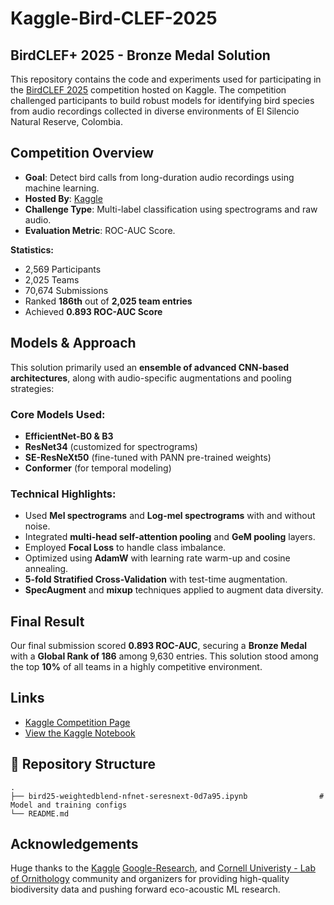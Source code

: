 # Kaggle-Bird-CLEF-2025

## BirdCLEF+ 2025 - Bronze Medal Solution

This repository contains the code and experiments used for participating in the [BirdCLEF 2025](https://www.kaggle.com/competitions/birdclef-2025) competition hosted on Kaggle. The competition challenged participants to build robust models for identifying bird species from audio recordings collected in diverse environments of El Silencio Natural Reserve, Colombia.

## Competition Overview

- **Goal**: Detect bird calls from long-duration audio recordings using machine learning.
- **Hosted By**: [Kaggle](https://www.kaggle.com/)
- **Challenge Type**: Multi-label classification using spectrograms and raw audio.
- **Evaluation Metric**: ROC-AUC Score.

**Statistics:**
- 2,569 Participants  
- 2,025 Teams  
- 70,674 Submissions  
- Ranked **186th** out of **2,025 team entries**  
- Achieved **0.893 ROC-AUC Score**  


## Models & Approach

This solution primarily used an **ensemble of advanced CNN-based architectures**, along with audio-specific augmentations and pooling strategies:

### Core Models Used:
- **EfficientNet-B0 & B3**
- **ResNet34** (customized for spectrograms)
- **SE-ResNeXt50** (fine-tuned with PANN pre-trained weights)
- **Conformer** (for temporal modeling)

### Technical Highlights:
- Used **Mel spectrograms** and **Log-mel spectrograms** with and without noise.
- Integrated **multi-head self-attention pooling** and **GeM pooling** layers.
- Employed **Focal Loss** to handle class imbalance.
- Optimized using **AdamW** with learning rate warm-up and cosine annealing.
- **5-fold Stratified Cross-Validation** with test-time augmentation.
- **SpecAugment** and **mixup** techniques applied to augment data diversity.

## Final Result

Our final submission scored **0.893 ROC-AUC**, securing a **Bronze Medal** with a **Global Rank of 186** among 9,630 entries. This solution stood among the top **10%** of all teams in a highly competitive environment.


## Links

- [Kaggle Competition Page](https://www.kaggle.com/competitions/birdclef-2025)
- [View the Kaggle Notebook](https://www.kaggle.com/code/nine919/bird25-weightedblend-nfnet-seresnext-0d7a95?scriptVersionId=242617113)

## 📁 Repository Structure

```
.
├── bird25-weightedblend-nfnet-seresnext-0d7a95.ipynb                # Model and training configs
└── README.md

```


## Acknowledgements

Huge thanks to the [Kaggle](https://www.kaggle.com) [Google-Research](https://research.google), and [Cornell Univeristy - Lab of Ornithology](https://www.birds.cornell.edu/) community and organizers for providing high-quality biodiversity data and pushing forward eco-acoustic ML research.

